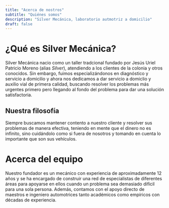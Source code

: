 ```yaml
---
title: "Acerca de nostros"
subtitle: "Quiénes somos"
description: "Silver Mecánica, laboratorio autmotriz a domicilio"
draft: false
---
```


# ¿Qué es Silver Mecánica?

Silver Mecánica nacio como un taller tradcional fundado por Jesús Uriel Patricio Moreno (alias _Silver_), atendiendo a los clientes de la colonia y otros conocidos. Sin embargo, fuimos especializándonos en diagnóstico y servicio a domicilio y ahora nos dedicamos a dar servicio a domiclio y auxilio vial de primera calidad, buscando resolver los problemas más urgentes primero pero llegando al fondo del problema para dar una solución satisfactoria.

## Nuestra filosofía

Siempre buscamos mantener contento a nuestro cliente y resolver sus problemas de manera efectiva, teniendo en mente que el dinero no es infinito, sino cuidándolo como si fuera de nosotros y tomando en cuenta lo importante que son sus vehículos.

# Acerca del equipo

Nuestro fundador es un mecánico con experiencia de aproximadamente 12 años y se ha encargado de construir una red de especialistas de diferentes áreas para apoyarse en ellos cuando un problema sea demasiado difícil para una sola persona. Además, contamos con el apoyo directo de maestros e ingeniero automotrices tanto académicos como empíricos con décadas de experiencia. 